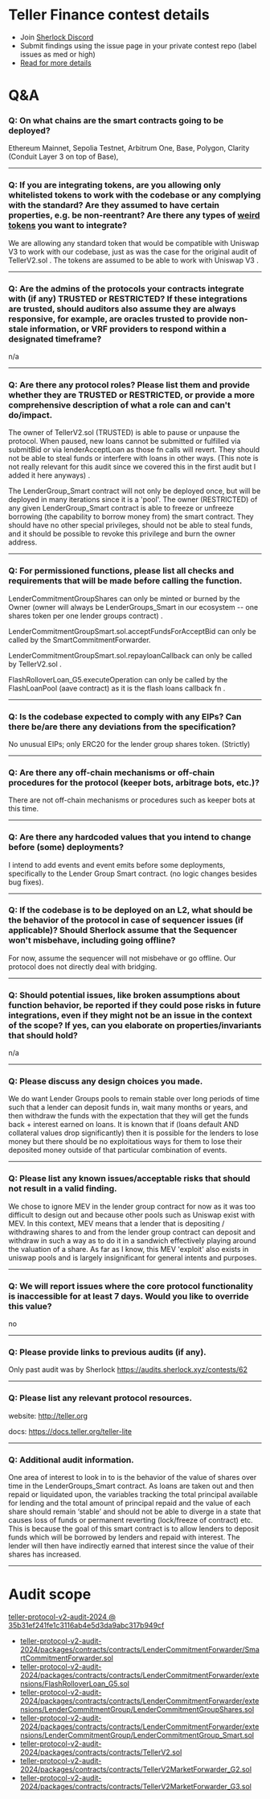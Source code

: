 
# Teller Finance contest details

- Join [Sherlock Discord](https://discord.gg/MABEWyASkp)
- Submit findings using the issue page in your private contest repo (label issues as med or high)
- [Read for more details](https://docs.sherlock.xyz/audits/watsons)

# Q&A

### Q: On what chains are the smart contracts going to be deployed?
Ethereum Mainnet, Sepolia Testnet, Arbitrum One, Base, Polygon, Clarity (Conduit Layer 3 on top of Base), 
___

### Q: If you are integrating tokens, are you allowing only whitelisted tokens to work with the codebase or any complying with the standard? Are they assumed to have certain properties, e.g. be non-reentrant? Are there any types of <a href="https://github.com/d-xo/weird-erc20" target="_blank" rel="noopener noreferrer">weird tokens</a> you want to integrate?
We are allowing any standard token that would be compatible with Uniswap V3 to work with our codebase, just as was the case for the original audit of TellerV2.sol .  The tokens are assumed to be able to work with Uniswap V3 .  
___

### Q: Are the admins of the protocols your contracts integrate with (if any) TRUSTED or RESTRICTED? If these integrations are trusted, should auditors also assume they are always responsive, for example, are oracles trusted to provide non-stale information, or VRF providers to respond within a designated timeframe?
n/a
___

### Q: Are there any protocol roles? Please list them and provide whether they are TRUSTED or RESTRICTED, or provide a more comprehensive description of what a role can and can't do/impact.
The owner of TellerV2.sol (TRUSTED) is able to pause or unpause the protocol. When paused, new loans cannot be submitted or fulfilled via submitBid or via lenderAcceptLoan as those fn calls will revert.  They should not be able to steal funds or interfere with loans in other ways.  (This note is not really relevant for this audit since we covered this in the first audit but I added it here anyways) .

The LenderGroup_Smart contract will not only be deployed once, but will be deployed in many iterations since it is a 'pool'.   The owner (RESTRICTED) of any given LenderGroup_Smart contract is able to freeze or unfreeze borrowing (the capability to borrow money from) the smart contract.  They should have no other special privileges, should not be able to steal funds, and it should be possible to revoke this privilege and burn the owner address.
___

### Q: For permissioned functions, please list all checks and requirements that will be made before calling the function.
LenderCommitmentGroupShares can only be minted or burned by the Owner (owner will always be LenderGroups_Smart in our ecosystem -- one shares token per one lender groups contract) .  

LenderCommitmentGroupSmart.sol.acceptFundsForAcceptBid can only be called by the SmartCommitmentForwarder.  

LenderCommitmentGroupSmart.sol.repayloanCallback can only be called by TellerV2.sol  .

FlashRolloverLoan_G5.executeOperation can only be called by the FlashLoanPool (aave contract) as it is the flash loans callback fn . 
___

### Q: Is the codebase expected to comply with any EIPs? Can there be/are there any deviations from the specification?
No unusual EIPs; only ERC20 for the lender group shares token.  (Strictly)  
___

### Q: Are there any off-chain mechanisms or off-chain procedures for the protocol (keeper bots, arbitrage bots, etc.)?
There are not off-chain mechanisms or procedures such as keeper bots at this time.  
___

### Q: Are there any hardcoded values that you intend to change before (some) deployments?
I intend to add events and event emits before some deployments, specifically to the Lender Group Smart contract. (no logic changes besides bug fixes). 
___

### Q: If the codebase is to be deployed on an L2, what should be the behavior of the protocol in case of sequencer issues (if applicable)? Should Sherlock assume that the Sequencer won't misbehave, including going offline?
For now, assume the sequencer will not misbehave or go offline.  Our protocol does not directly deal with bridging.  
___

### Q: Should potential issues, like broken assumptions about function behavior, be reported if they could pose risks in future integrations, even if they might not be an issue in the context of the scope? If yes, can you elaborate on properties/invariants that should hold?
n/a
___

### Q: Please discuss any design choices you made.
We do want Lender Groups pools to remain stable over long periods of time such that a lender can deposit funds in, wait many months or years, and then withdraw the funds with the expectation that they will get the funds back + interest earned on loans.  It is known that if (loans default AND collateral values drop significantly) then it is possible for the lenders to lose money but there should be no exploitatious ways for them to lose their deposited money outside of that particular combination of events.   


___

### Q: Please list any known issues/acceptable risks that should not result in a valid finding.
We chose to ignore MEV in the lender group contract for now as it was too difficult to design out and because other pools such as Uniswap exist with MEV.  In this context, MEV means that a lender that is depositing / withdrawing shares to and from the lender group contract can deposit and withdraw in such a way as to do it in a sandwich effectively playing around  the valuation of a share.   As far as I know, this MEV 'exploit' also exists in uniswap pools and is largely insignificant for general intents and purposes.
___

### Q: We will report issues where the core protocol functionality is inaccessible for at least 7 days. Would you like to override this value?
no
___

### Q: Please provide links to previous audits (if any).
Only past audit was by Sherlock
https://audits.sherlock.xyz/contests/62
___

### Q: Please list any relevant protocol resources.
website: http://teller.org

docs: https://docs.teller.org/teller-lite
___

### Q: Additional audit information.
One area of interest to look in to is the behavior of the value of shares over time in the LenderGroups_Smart contract.   As loans are taken out and then repaid or liquidated upon, the variables tracking the total principal available for lending and the total amount of principal repaid and the value of each share should remain ‘stable’ and should not be able to diverge in a state that causes loss of funds or permanent reverting (lock/freeze of contract) etc.   This is because the goal of this smart contract is to allow lenders to deposit funds which will be borrowed by lenders and repaid with interest.  The lender will then have indirectly earned that interest since the value of their shares has increased.   
___



# Audit scope


[teller-protocol-v2-audit-2024 @ 35b31ef241fe1c3116ab4e5d3da9abc317b949cf](https://github.com/teller-protocol/teller-protocol-v2-audit-2024/tree/35b31ef241fe1c3116ab4e5d3da9abc317b949cf)
- [teller-protocol-v2-audit-2024/packages/contracts/contracts/LenderCommitmentForwarder/SmartCommitmentForwarder.sol](teller-protocol-v2-audit-2024/packages/contracts/contracts/LenderCommitmentForwarder/SmartCommitmentForwarder.sol)
- [teller-protocol-v2-audit-2024/packages/contracts/contracts/LenderCommitmentForwarder/extensions/FlashRolloverLoan_G5.sol](teller-protocol-v2-audit-2024/packages/contracts/contracts/LenderCommitmentForwarder/extensions/FlashRolloverLoan_G5.sol)
- [teller-protocol-v2-audit-2024/packages/contracts/contracts/LenderCommitmentForwarder/extensions/LenderCommitmentGroup/LenderCommitmentGroupShares.sol](teller-protocol-v2-audit-2024/packages/contracts/contracts/LenderCommitmentForwarder/extensions/LenderCommitmentGroup/LenderCommitmentGroupShares.sol)
- [teller-protocol-v2-audit-2024/packages/contracts/contracts/LenderCommitmentForwarder/extensions/LenderCommitmentGroup/LenderCommitmentGroup_Smart.sol](teller-protocol-v2-audit-2024/packages/contracts/contracts/LenderCommitmentForwarder/extensions/LenderCommitmentGroup/LenderCommitmentGroup_Smart.sol)
- [teller-protocol-v2-audit-2024/packages/contracts/contracts/TellerV2.sol](teller-protocol-v2-audit-2024/packages/contracts/contracts/TellerV2.sol)
- [teller-protocol-v2-audit-2024/packages/contracts/contracts/TellerV2MarketForwarder_G2.sol](teller-protocol-v2-audit-2024/packages/contracts/contracts/TellerV2MarketForwarder_G2.sol)
- [teller-protocol-v2-audit-2024/packages/contracts/contracts/TellerV2MarketForwarder_G3.sol](teller-protocol-v2-audit-2024/packages/contracts/contracts/TellerV2MarketForwarder_G3.sol)

